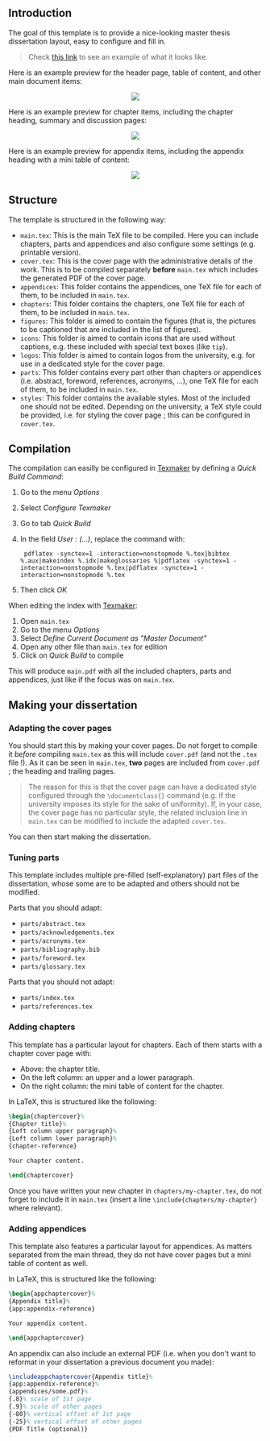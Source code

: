 ## Introduction

The goal of this template is to provide a nice-looking master thesis dissertation layout, easy to configure and fill in.

> Check [this link](https://dial.uclouvain.be/memoire/ucl/fr/object/thesis:8128) to see an example of what it looks like.

Here is an example preview for the header page, table of content, and other main document items:

<p align="center"><img src="https://raw.githubusercontent.com/dhondta/tex-master-thesis-template/master/doc/preview-main.png"></p>

Here is an example preview for chapter items, including the chapter heading, summary and discussion pages:

<p align="center"><img src="https://raw.githubusercontent.com/dhondta/tex-master-thesis-template/master/doc/preview-chapter.png"></p>

Here is an example preview for appendix items, including the appendix heading with a mini table of content:

<p align="center"><img src="https://raw.githubusercontent.com/dhondta/tex-master-thesis-template/master/doc/preview-appendix.png"></p>


## Structure

The template is structured in the following way:

- `main.tex`: This is the main TeX file to be compiled. Here you can include chapters, parts and appendices and also configure some settings (e.g. printable version).
- `cover.tex`: This is the cover page with the administrative details of the work. This is to be compiled separately **before** `main.tex` which includes the generated PDF of the cover page.
- `appendices`: This folder contains the appendices, one TeX file for each of them, to be included in `main.tex`.
- `chapters`: This folder contains the chapters, one TeX file for each of them, to be included in `main.tex`.
- `figures`: This folder is aimed to contain the figures (that is, the pictures to be captioned that are included in the list of figures).
- `icons`: This folder is aimed to contain icons that are used without captions, e.g. these included with special text boxes (like `tip`).
- `logos`: This folder is aimed to contain logos from the university, e.g. for use in a dedicated style for the cover page.
- `parts`: This folder contains every part other than chapters or appendices (i.e. abstract, foreword, references, acronyms, ...), one TeX file for each of them, to be included in `main.tex`.
- `styles`: This folder contains the available styles. Most of the included one should not be edited. Depending on the university, a TeX style could be provided, i.e. for styling the cover page ; this can be configured in `cover.tex`.

## Compilation

The compilation can easilly be configured in [Texmaker](https://en.wikipedia.org/wiki/Texmaker) by defining a *Quick Build Command*:

1. Go to the menu *Options*
2. Select *Configure Texmaker*
3. Go to tab *Quick Build*
4. In the field *User : (...)*, replace the command with:

        pdflatex -synctex=1 -interaction=nonstopmode %.tex|bibtex %.aux|makeindex %.idx|makeglossaries %|pdflatex -synctex=1 -interaction=nonstopmode %.tex|pdflatex -synctex=1 -interaction=nonstopmode %.tex

5. Then click *OK*

When editing the index with [Texmaker](https://en.wikipedia.org/wiki/Texmaker):

1. Open `main.tex`
2. Go to the menu *Options*
3. Select *Define Current Document as "Master Document"*
4. Open any other file than `main.tex` for edition
5. Click on *Quick Build* to compile

This will produce `main.pdf` with all the included chapters, parts and appendices, just like if the focus was on `main.tex`.

## Making your dissertation

### Adapting the cover pages

You should start this by making your cover pages. Do not forget to compile it *before* compiling `main.tex` as this will include `cover.pdf` (and not the `.tex` file !). As it can be seen in `main.tex`, **two** pages are included from `cover.pdf` ; the heading and trailing pages.

> The reason for this is that the cover page can have a dedicated style configured through the `\documentclass{}` command (e.g. if the university imposes its style for the sake of uniformity). If, in your case, the cover page has no particular style, the related inclusion line in `main.tex` can be modified to include the adapted `cover.tex`.

You can then start making the dissertation.

### Tuning parts

This template includes multiple pre-filled (self-explanatory) part files of the dissertation, whose some are to be adapted and others should not be modified.

Parts that you should adapt:

- `parts/abstract.tex`
- `parts/acknowledgements.tex`
- `parts/acronyms.tex`
- `parts/bibliography.bib`
- `parts/foreword.tex`
- `parts/glossary.tex`

Parts that you should not adapt:

- `parts/index.tex`
- `parts/references.tex`

### Adding chapters

This template has a particular layout for chapters. Each of them starts with a chapter cover page with:

- Above: the chapter title.
- On the left column: an upper and a lower paragraph.
- On the right column: the mini table of content for the chapter.

In LaTeX, this is structured like the following:

```latex
\begin{chaptercover}%
{Chapter title}%
{Left column upper paragraph}%
{Left column lower paragraph}%
{chapter-reference}

Your chapter content.

\end{chaptercover}
```

Once you have written your new chapter in `chapters/my-chapter.tex`, do not forget to include it in `main.tex` (insert a line `\include{chapters/my-chapter}` where relevant).

### Adding appendices

This template also features a particular layout for appendices. As matters separated from the main thread, they do not have cover pages but a mini table of content as well.

In LaTeX, this is structured like the following:

```latex
\begin{appchaptercover}%
{Appendix title}%
{app:appendix-reference}

Your appendix content.

\end{appchaptercover}
```

An appendix can also include an external PDF (i.e. when you don't want to reformat in your dissertation a previous document you made):

```latex
\includeappchaptercover{Appendix title}%
{app:appendix-reference}%
{appendices/some.pdf}%
{.8}% scale of 1st page
{.9}% scale of other pages
{-80}% vertical offset of 1st page
{-25}% vertical offset of other pages
{PDF Title (optional)}
```
